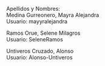 Apellidos y Nombres:                       
Medina Gurreonero, Mayra Alejandra        
Usuario: mayyralejandra

Ramos Orue, Selene Milagros              
Usuario: SeleneRamos

Untiveros Cruzado, Alonso                 
Usuario: Alonso-Untiveros
